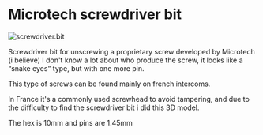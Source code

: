 Microtech screwdriver bit
=========

![screwdriver.bit](https://cloud.githubusercontent.com/assets/8536299/9062695/58329df6-3ac4-11e5-80b8-44da157ce8c5.jpg)


Screwdriver bit for unscrewing a proprietary screw developed by Microtech (i believe)
I don't know a lot about who produce the screw, it looks like a “snake eyes” type, but with one more pin.

This type of screws can be found mainly on french intercoms.

In France it's a commonly used screwhead to avoid tampering, and due to the difficulty to find the screwdriver bit i did this 3D model.

The hex is 10mm and pins are 1.45mm
